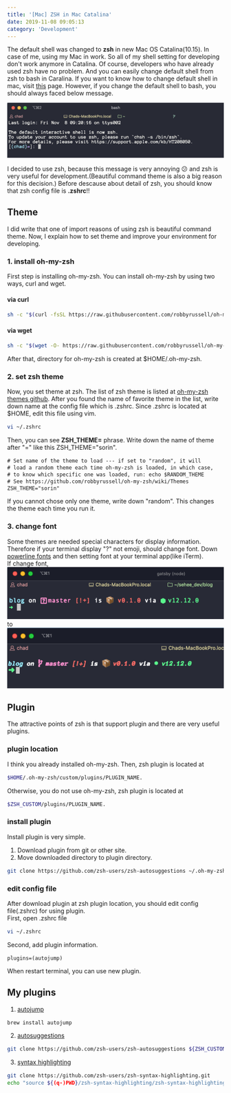 ```yaml
---
title: '[Mac] ZSH in Mac Catalina'
date: 2019-11-08 09:05:13
category: 'Development'
---
```


The default shell was changed to <strong>zsh</strong> in new Mac OS Catalina(10.15).
In case of me, using my Mac in work. So all of my shell setting for developing don't work anymore in Catalina.
Of course, developers who have already used zsh have no problem. And you can easily change default shell from zsh to bash in Caralina.
If you want to know how to change default shell in mac, visit [this](../mac-change-shell) page. However, if you change the default shell to bash, you should always faced below message.

![](images/zsh-img/bash_message.png)

I decided to use zsh, because this message is very annoying 😕 and zsh is very useful for development.(Beautiful command theme is also a big reason for this decision.)
Before descause about detail of zsh, you should know that zsh config file is <strong>.zshrc</strong>!!

## Theme
I did write that one of import reasons of using zsh is beautiful command theme. Now, I explain how to set theme and improve your environment for developing.

### 1. install oh-my-zsh
First step is installing oh-my-zsh. You can install oh-my-zsh by using two ways, curl and wget.
#### via curl
~~~bash
sh -c "$(curl -fsSL https://raw.githubusercontent.com/robbyrussell/oh-my-zsh/master/tools/install.sh)"
~~~
#### via wget
~~~bash
sh -c "$(wget -O- https://raw.githubusercontent.com/robbyrussell/oh-my-zsh/master/tools/install.sh)"
~~~

After that, directory for oh-my-zsh is created at $HOME/.oh-my-zsh.

### 2. set zsh theme
Now, you set theme at zsh. The list of zsh theme is listed at [oh-my-zsh themes github](https://github.com/robbyrussell/oh-my-zsh/wiki/External-themes).
After you found the name of favorite theme in the list, write down name at the config file which is .zshrc.
Since .zshrc is located at $HOME, edit this file using vim.
~~~bash
vi ~/.zshrc
~~~
Then, you can see <strong>ZSH\_THEME=</strong> phrase. Write down the name of theme after "=" like this ZSH\_THEME="sorin".
~~~
# Set name of the theme to load --- if set to "random", it will
# load a random theme each time oh-my-zsh is loaded, in which case,
# to know which specific one was loaded, run: echo $RANDOM_THEME
# See https://github.com/robbyrussell/oh-my-zsh/wiki/Themes
ZSH_THEME="sorin"
~~~
If you cannot chose only one theme, write down "random". This changes the theme each time you run it.

### 3. change font
Some themes are needed special characters for display information. Therefore if your terminal display "?" not emoji, should change font.
Down [powerline fonts](https://github.com/powerline/fonts) and then setting font at your terminal app(like iTerm).<br>
If change font,
![Before change font.](images/zsh-img/before_change_font.png "Before change font.")
to
![After change font](images/zsh-img/after_change_font.png "After change font.")

## Plugin
The attractive points of zsh is that support plugin and there are very useful plugins.

### plugin location
I think you already installed oh-my-zsh. Then, zsh plugin is located at 
~~~bash
$HOME/.oh-my-zsh/custom/plugins/PLUGIN_NAME.
~~~
Otherwise, you do not use oh-my-zsh, zsh plugin is located at 
~~~bash
$ZSH_CUSTOM/plugins/PLUGIN_NAME.
~~~

### install plugin
Install plugin is very simple.
1. Download plugin from git or other site.
2. Move downloaded directory to plugin directory.
~~~bash
git clone https://github.com/zsh-users/zsh-autosuggestions ~/.oh-my-zsh/custom/plugins/zsh-autosuggestions
~~~

### edit config file
After download plugin at zsh plugin location, you should edit config file(.zshrc) for using plugin.<br>
First, open .zshrc file
~~~bash
vi ~/.zshrc
~~~
Second, add plugin information.
~~~
plugins=(autojump)
~~~

When restart terminal, you can use new plugin.

## My plugins
1. [autojump](https://github.com/wting/autojump)
~~~bash
brew install autojump
~~~
2. [autosuggestions](https://github.com/zsh-users/zsh-autosuggestions)
~~~bash
git clone https://github.com/zsh-users/zsh-autosuggestions ${ZSH_CUSTOM:-~/.oh-my-zsh/custom}/plugins/zsh-autosuggestions
~~~
3. [syntax highlighting](https://github.com/zsh-users/zsh-syntax-highlighting)
~~~bash
git clone https://github.com/zsh-users/zsh-syntax-highlighting.git
echo "source ${(q-)PWD}/zsh-syntax-highlighting/zsh-syntax-highlighting.zsh" >> ${ZDOTDIR:-$HOME}/.zshrc
~~~